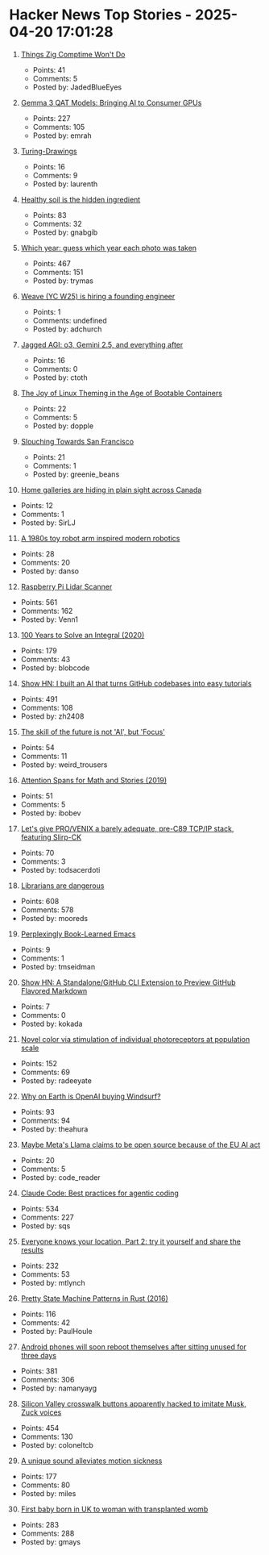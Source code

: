 # Hacker News Top Stories - 2025-04-20 17:01:28

1. [Things Zig Comptime Won't Do](https://matklad.github.io/2025/04/19/things-zig-comptime-wont-do.html)
   - Points: 41
   - Comments: 5
   - Posted by: JadedBlueEyes

2. [Gemma 3 QAT Models: Bringing AI to Consumer GPUs](https://developers.googleblog.com/en/gemma-3-quantized-aware-trained-state-of-the-art-ai-to-consumer-gpus/)
   - Points: 227
   - Comments: 105
   - Posted by: emrah

3. [Turing-Drawings](https://github.com/maximecb/Turing-Drawings)
   - Points: 16
   - Comments: 9
   - Posted by: laurenth

4. [Healthy soil is the hidden ingredient](https://www.nature.com/articles/d41586-025-01026-x)
   - Points: 83
   - Comments: 32
   - Posted by: gnabgib

5. [Which year: guess which year each photo was taken](https://whichyr.com/)
   - Points: 467
   - Comments: 151
   - Posted by: trymas

6. [Weave (YC W25) is hiring a founding engineer](https://www.ycombinator.com/companies/weave-3/jobs)
   - Points: 1
   - Comments: undefined
   - Posted by: adchurch

7. [Jagged AGI: o3, Gemini 2.5, and everything after](https://www.oneusefulthing.org/p/on-jagged-agi-o3-gemini-25-and-everything)
   - Points: 16
   - Comments: 0
   - Posted by: ctoth

8. [The Joy of Linux Theming in the Age of Bootable Containers](https://blues.win/posts/joy-of-linux-theming/)
   - Points: 22
   - Comments: 5
   - Posted by: dopple

9. [Slouching Towards San Francisco](https://rachdele.substack.com/p/slouching-towards-san-francisco)
   - Points: 21
   - Comments: 1
   - Posted by: greenie_beans

10. [Home galleries are hiding in plain sight across Canada](https://www.cbc.ca/arts/home-galleries-are-hiding-in-plain-sight-across-canada-1.7503886)
   - Points: 12
   - Comments: 1
   - Posted by: SirLJ

11. [A 1980s toy robot arm inspired modern robotics](https://www.technologyreview.com/2025/04/17/1114456/toy-armatron-modern-robotics-ai-nostalgia/)
   - Points: 28
   - Comments: 20
   - Posted by: danso

12. [Raspberry Pi Lidar Scanner](https://github.com/PiLiDAR/PiLiDAR)
   - Points: 561
   - Comments: 162
   - Posted by: Venn1

13. [100 Years to Solve an Integral (2020)](https://liorsinai.github.io/mathematics/2020/08/27/secant-mercator.html)
   - Points: 179
   - Comments: 43
   - Posted by: blobcode

14. [Show HN: I built an AI that turns GitHub codebases into easy tutorials](https://github.com/The-Pocket/Tutorial-Codebase-Knowledge)
   - Points: 491
   - Comments: 108
   - Posted by: zh2408

15. [The skill of the future is not 'AI', but 'Focus'](https://www.carette.xyz/posts/focus_will_be_the_skill_of_the_future/)
   - Points: 54
   - Comments: 11
   - Posted by: weird_trousers

16. [Attention Spans for Math and Stories (2019)](https://www.jeremykun.com/2019/03/26/attention-spans-for-math-and-stories/)
   - Points: 51
   - Comments: 5
   - Posted by: ibobev

17. [Let's give PRO/VENIX a barely adequate, pre-C89 TCP/IP stack, featuring Slirp-CK](http://oldvcr.blogspot.com/2025/04/lets-give-provenix-barely-adequate-pre.html)
   - Points: 70
   - Comments: 3
   - Posted by: todsacerdoti

18. [Librarians are dangerous](https://bradmontague.substack.com/p/librarians-are-dangerous)
   - Points: 608
   - Comments: 578
   - Posted by: mooreds

19. [Perplexingly Book-Learned Emacs](https://lars.ingebrigtsen.no/2025/04/17/perplexingly-book-learned-emacs/)
   - Points: 9
   - Comments: 1
   - Posted by: tmseidman

20. [Show HN: A Standalone/GitHub CLI Extension to Preview GitHub Flavored Markdown](https://github.com/thiagokokada/gh-gfm-preview)
   - Points: 7
   - Comments: 0
   - Posted by: kokada

21. [Novel color via stimulation of individual photoreceptors at population scale](https://www.science.org/doi/10.1126/sciadv.adu1052)
   - Points: 152
   - Comments: 69
   - Posted by: radeeyate

22. [Why on Earth is OpenAI buying Windsurf?](https://theahura.substack.com/p/tech-things-openai-buys-windsurf)
   - Points: 93
   - Comments: 94
   - Posted by: theahura

23. [Maybe Meta's Llama claims to be open source because of the EU AI act](https://simonwillison.net/2025/Apr/19/llama-eu-ai-act/)
   - Points: 20
   - Comments: 5
   - Posted by: code_reader

24. [Claude Code: Best practices for agentic coding](https://www.anthropic.com/engineering/claude-code-best-practices)
   - Points: 534
   - Comments: 227
   - Posted by: sqs

25. [Everyone knows your location, Part 2: try it yourself and share the results](https://timsh.org/everyone-knows-your-location-part-2-try-it-yourself/)
   - Points: 232
   - Comments: 53
   - Posted by: mtlynch

26. [Pretty State Machine Patterns in Rust (2016)](https://hoverbear.org/blog/rust-state-machine-pattern/)
   - Points: 116
   - Comments: 42
   - Posted by: PaulHoule

27. [Android phones will soon reboot themselves after sitting unused for three days](https://arstechnica.com/gadgets/2025/04/android-phones-will-soon-reboot-themselves-after-sitting-unused-for-3-days/)
   - Points: 381
   - Comments: 306
   - Posted by: namanyayg

28. [Silicon Valley crosswalk buttons apparently hacked to imitate Musk, Zuck voices](https://www.paloaltoonline.com/technology/2025/04/12/silicon-valley-crosswalk-buttons-apparently-hacked-to-imitate-musk-zuckerberg-voices/)
   - Points: 454
   - Comments: 130
   - Posted by: coloneltcb

29. [A unique sound alleviates motion sickness](https://www.nagoya-u.ac.jp/researchinfo/result-en/2025/04/20250408-01.html)
   - Points: 177
   - Comments: 80
   - Posted by: miles

30. [First baby born in UK to woman with transplanted womb](https://www.bbc.com/news/articles/c78jd517z87o)
   - Points: 283
   - Comments: 288
   - Posted by: gmays


